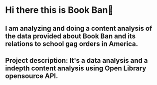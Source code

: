 # Hi there this is Book Ban👋

## I am analyzing and doing a content analysis of the data provided about Book Ban and its relations to school gag orders in America.
## Project description: It's a data analysis  and a indepth content analysis using Open Library opensource API.

